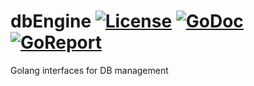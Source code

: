 # dbEngine <a href="https://opensource.org/licenses/Apache-2.0"><img src="https://camo.githubusercontent.com/5dcb57e59f46a4ed65fafc343ab810e35086e21d/68747470733a2f2f696d672e736869656c64732e696f2f3a6c6963656e73652d6170616368652d626c75652e737667" alt="License" data-canonical-src="https://img.shields.io/:license-apache-blue.svg" style="max-width:100%;"></a> <a href="https://godoc.org/github.com/ruslanBik4/dbEngine"><img src="https://godoc.org/github.com/ruslanBik4/dbEngine?status.svg" alt="GoDoc"></a> <a href="https://goreportcard.com/report/github.com/ruslanBik4/dbEngine"><img src="https://goreportcard.com/badge/github.com/ruslanBik4/dbEngine" alt="GoReport"/></a>

Golang interfaces for DB management
